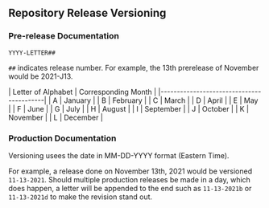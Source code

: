 ## Repository Release Versioning

### Pre-release Documentation
``YYYY-LETTER##``

``##`` indicates release number. For example, the 13th prerelease of November would be 2021-J13.

| Letter of Alphabet | Corresponding Month |
|------------------------------------------|
| A | January |
| B | February |
| C | March |
| D | April | 
| E | May |
| F | June |
| G | July |
| H | August |
| I | September |
| J | October |
| K | November |
| L | December |

### Production Documentation
Versioning usees the date in MM-DD-YYYY format (Eastern Time).

For example, a release done on November 13th, 2021 would be versioned ``11-13-2021``.
Should multiple production releases be made in a day, which does happen, a letter will be appended to the end such as ``11-13-2021b`` or ``11-13-2021d`` to make the revision stand out.
